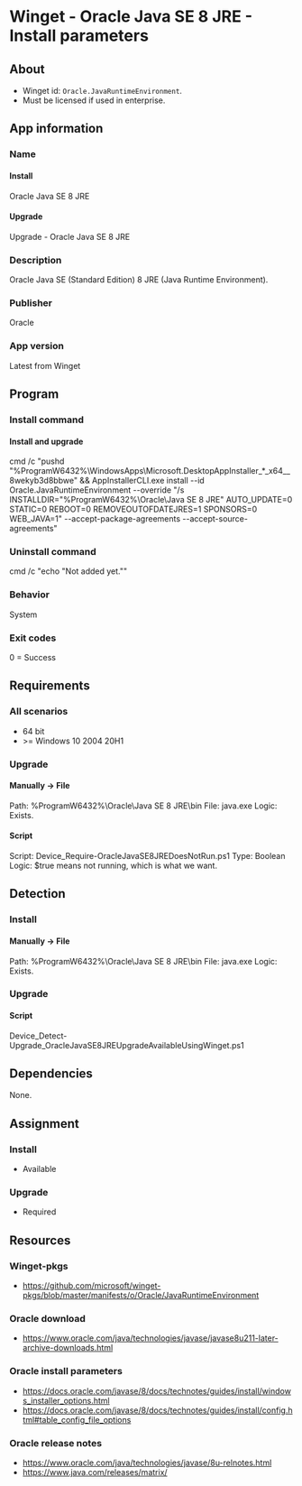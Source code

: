 # Winget - Oracle Java SE 8 JRE - Install parameters
## About
* Winget id: ```Oracle.JavaRuntimeEnvironment```.
* Must be licensed if used in enterprise.


## App information
### Name
#### Install
Oracle Java SE 8 JRE
#### Upgrade
Upgrade - Oracle Java SE 8 JRE

### Description
Oracle Java SE (Standard Edition) 8 JRE (Java Runtime Environment).

### Publisher
Oracle

### App version
Latest from Winget


## Program
### Install command
#### Install and upgrade
cmd /c "pushd "%ProgramW6432%\WindowsApps\Microsoft.DesktopAppInstaller_*_x64__8wekyb3d8bbwe" && AppInstallerCLI.exe install --id Oracle.JavaRuntimeEnvironment --override "/s INSTALLDIR=\"%ProgramW6432%\Oracle\Java SE 8 JRE\" AUTO_UPDATE=0 STATIC=0 REBOOT=0 REMOVEOUTOFDATEJRES=1 SPONSORS=0 WEB_JAVA=1" --accept-package-agreements --accept-source-agreements"

### Uninstall command
cmd /c "echo "Not added yet.""

### Behavior
System

### Exit codes
0 = Success


## Requirements
### All scenarios
* 64 bit
* \>= Windows 10 2004 20H1

### Upgrade
#### Manually -> File
Path:  %ProgramW6432%\Oracle\Java SE 8 JRE\bin
File:  java.exe
Logic: Exists.
#### Script
Script: Device_Require-OracleJavaSE8JREDoesNotRun.ps1
Type:   Boolean
Logic:  $true means not running, which is what we want.


## Detection
### Install
#### Manually -> File
Path:  %ProgramW6432%\Oracle\Java SE 8 JRE\bin
File:  java.exe
Logic: Exists.

### Upgrade
#### Script
Device_Detect-Upgrade_OracleJavaSE8JREUpgradeAvailableUsingWinget.ps1


## Dependencies
None.


## Assignment
### Install
* Available

### Upgrade
* Required


## Resources
### Winget-pkgs
* https://github.com/microsoft/winget-pkgs/blob/master/manifests/o/Oracle/JavaRuntimeEnvironment

### Oracle download
* https://www.oracle.com/java/technologies/javase/javase8u211-later-archive-downloads.html

### Oracle install parameters
* https://docs.oracle.com/javase/8/docs/technotes/guides/install/windows_installer_options.html
* https://docs.oracle.com/javase/8/docs/technotes/guides/install/config.html#table_config_file_options

### Oracle release notes
* https://www.oracle.com/java/technologies/javase/8u-relnotes.html
* https://www.java.com/releases/matrix/
